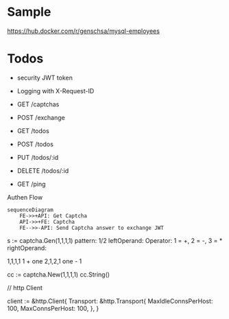 # Sample

https://hub.docker.com/r/genschsa/mysql-employees

# Todos

- security JWT token
- Logging with X-Request-ID

- GET /captchas
- POST /exchange
- GET /todos
- POST /todos
- PUT /todos/:id
- DELETE /todos/:id
- GET /ping

Authen Flow

```mermaid
sequenceDiagram
    FE->>+API: Get Captcha
    API->>+FE: Captcha
    FE-->>-API: Send Captcha answer to exchange JWT
```

s := captcha.Gen(1,1,1,1)
pattern: 1/2
leftOperand:
Operator: 1 = +, 2 = -, 3 = *
rightOperand:

1,1,1,1
1 + one
2,1,2,1
one - 1

cc := captcha.New(1,1,1,1)
cc.String()

// http Client

client := &http.Client{
	Transport: &http.Transport{
		MaxIdleConnsPerHost: 100,
		MaxConnsPerHost:     100,
	},
}